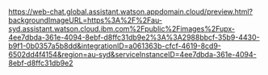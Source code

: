 https://web-chat.global.assistant.watson.appdomain.cloud/preview.html?backgroundImageURL=https%3A%2F%2Fau-syd.assistant.watson.cloud.ibm.com%2Fpublic%2Fimages%2Fupx-4ee7dbda-361e-4094-8ebf-d8ffc31db9e2%3A%3A2988bbcf-35b9-4430-b9f1-0b0357a5b8dd&integrationID=a061363b-cfcf-4619-8cd9-6502dd4f4154&region=au-syd&serviceInstanceID=4ee7dbda-361e-4094-8ebf-d8ffc31db9e2